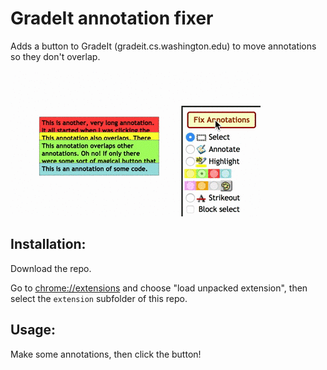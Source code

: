 # GradeIt annotation fixer

Adds a button to GradeIt (gradeit.cs.washington.edu) to move annotations so they don't overlap.

![](demo.gif)

## Installation:

Download the repo.

Go to [chrome://extensions](chrome://extensions) and choose "load unpacked extension", then select the `extension` subfolder of this repo.

## Usage:

Make some annotations, then click the button!
